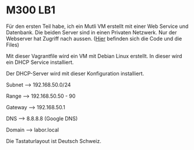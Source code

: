 M300 LB1
=========

Für den ersten Teil habe, ich ein Mutli VM erstellt mit einer Web Service und Datenbank. Die beiden Server sind in einen Privaten Netzwerk. Nur der Webserver hat Zugriff nach aussen. (<a href="https://github.com/mc-b/devops/tree/master/vagrant">Hier</a> befinden sich die Code und die Files)

Mit dieser Vagrantfile wird ein VM mit Debian Linux erstellt. 
In dieser wird ein DHCP Service installiert.

Der DHCP-Server wird mit dieser Konfiguration installiert.

Subnet -->   192.168.50.0/24

Range -->    192.168.50.50 - 90

Gateway -->  192.168.50.1

DNS -->      8.8.8.8 (Google DNS)

Domain -->   labor.local

Die Tastaturlayout ist Deutsch Schweiz.

